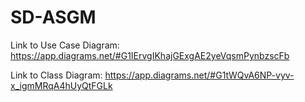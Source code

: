 # SD-ASGM

Link to Use Case Diagram: https://app.diagrams.net/#G1IErvgIKhajGExgAE2yeVqsmPynbzscFb

Link to Class Diagram: https://app.diagrams.net/#G1tWQvA6NP-vyv-x_igmMRqA4hUyQtFGLk
